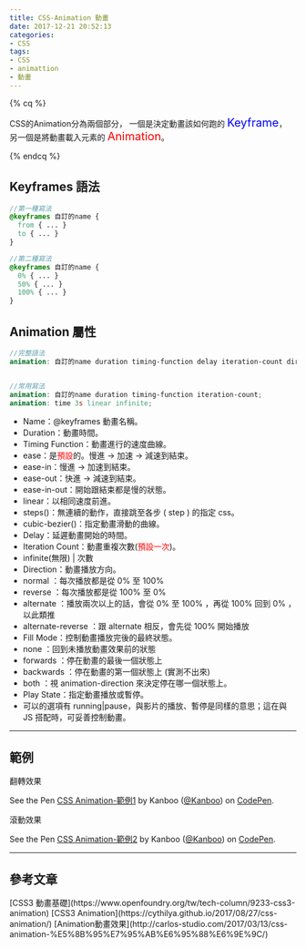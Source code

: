 ```yaml
---
title: CSS-Animation 動畫
date: 2017-12-21 20:52:13
categories: 
- CSS
tags:
- CSS
- animattion
- 動畫
---
```



{% cq %}

CSS的Animation分為兩個部分，
一個是決定動畫該如何跑的 <font style="color:blue;font-size:20px;">Keyframe</font>，
另一個是將動畫載入元素的 <font style="color:red;font-size:20px;">Animation</font>。

{% endcq %}

<!-- more -->

## Keyframes 語法

``` scss
//第一種寫法
@keyframes 自訂的name {
  from { ... }
  to { ... }
}

//第二種寫法
@keyframes 自訂的name {
  0% { ... }
  50% { ... }
  100% { ... }
}
```


## Animation 屬性

``` scss
//完整語法
animation: 自訂的name duration timing-function delay iteration-count direction fill-mode play-state;


//常用寫法
animation: 自訂的name duration timing-function iteration-count;
animation: time 3s linear infinite;
```

- Name：<span id="inline-purple">@keyframes</span> 動畫名稱。
- Duration：動畫時間。
- Timing Function：動畫進行的速度曲線。
 - ease：是<font color="red">預設</font>的。慢進 → 加速 → 減速到結束。
 - ease-in：慢進 → 加速到結束。
 - ease-out：快進 → 減速到結束。
 - ease-in-out：開始跟結束都是慢的狀態。
 - linear：以相同速度前進。
 - steps()：無連續的動作，直接跳至各步 ( step ) 的指定 css。
 - cubic-bezier()：指定動畫滑動的曲線。
- Delay：延遲動畫開始的時間。
- Iteration Count：動畫重複次數(<font color="red">預設一次</font>)。 
 - infinite(無限) | 次數
- Direction：動畫播放方向。
 - normal ：每次播放都是從 0% 至 100%
 - reverse ：每次播放都是從 100% 至 0%
 - alternate ：播放兩次以上的話，會從 0% 至 100% ，再從 100% 回到 0% ，以此類推
 - alternate-reverse ：跟 alternate 相反，會先從 100% 開始播放
- Fill Mode：控制動畫播放完後的最終狀態。 
 - none ：回到未播放動畫效果前的狀態
 - forwards ：停在動畫的最後一個狀態上
 - backwards ：停在動畫的第一個狀態上 (實測不出來)
 - both ：視 animation-direction 來決定停在哪一個狀態上。
- Play State：指定動畫播放或暫停。
 - 可以的選項有 running|pause，與影片的播放、暫停是同樣的意思；這在與 JS 搭配時，可妥善控制動畫。

***

## 範例

翻轉效果

<p data-height="149" data-theme-id="0" data-slug-hash="opzgRa" data-default-tab="result" data-user="Kanboo" data-embed-version="2" data-pen-title="CSS Animation-範例1" class="codepen">See the Pen <a href="https://codepen.io/Kanboo/pen/opzgRa/">CSS Animation-範例1</a> by Kanboo (<a href="https://codepen.io/Kanboo">@Kanboo</a>) on <a href="https://codepen.io">CodePen</a>.</p>
<script async src="https://production-assets.codepen.io/assets/embed/ei.js"></script>

滾動效果

<p data-height="202" data-theme-id="0" data-slug-hash="vpXOOw" data-default-tab="result" data-user="Kanboo" data-embed-version="2" data-pen-title="CSS Animation-範例2" class="codepen">See the Pen <a href="https://codepen.io/Kanboo/pen/vpXOOw/">CSS Animation-範例2</a> by Kanboo (<a href="https://codepen.io/Kanboo">@Kanboo</a>) on <a href="https://codepen.io">CodePen</a>.</p>
<script async src="https://production-assets.codepen.io/assets/embed/ei.js"></script>

***

## 參考文章

<div class="note info">[CSS3 動畫基礎](https://www.openfoundry.org/tw/tech-column/9233-css3-animation)
[CSS3 Animation](https://cythilya.github.io/2017/08/27/css-animation/)
[Animation動畫效果](http://carlos-studio.com/2017/03/13/css-animation-%E5%8B%95%E7%95%AB%E6%95%88%E6%9E%9C/)
</div>
